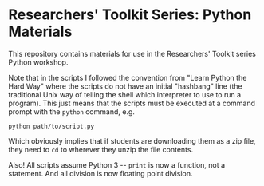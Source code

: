 # Researchers' Toolkit Series: Python Materials

This repository contains materials for use in the Researchers' Toolkit series
Python workshop.

Note that in the scripts I followed the convention from "Learn Python the Hard
Way" where the scripts do not have an initial "hashbang" line (the traditional
Unix way of telling the shell which interpreter to use to run a program). This
just means that the scripts must be executed at a command prompt with the
`python` command, e.g.

    python path/to/script.py

Which obviously implies that if students are downloading them as a zip file,
they need to `cd` to wherever they unzip the file contents.

Also! All scripts assume Python 3 -- `print` is now a function, not a statement.
And all division is now floating point division.